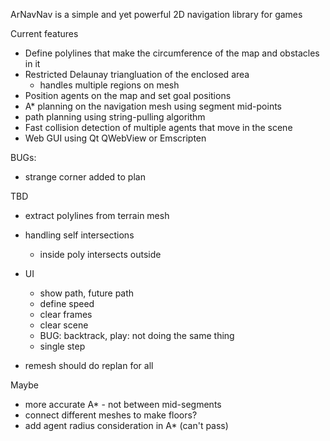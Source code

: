 ArNavNav is a simple and yet powerful 2D navigation library for games

Current features
- Define polylines that make the circumference of the map and obstacles in it
- Restricted Delaunay triangluation of the enclosed area
  - handles multiple regions on mesh
- Position agents on the map and set goal positions
- A* planning on the navigation mesh using segment mid-points
- path planning using string-pulling algorithm
- Fast collision detection of multiple agents that move in the scene
- Web GUI using Qt QWebView or Emscripten

BUGs:
- strange corner added to plan

TBD
- extract polylines from terrain mesh
- handling self intersections
  - inside poly intersects outside

- UI
  - show path, future path
  - define speed
  - clear frames
  - clear scene
  - BUG: backtrack, play: not doing the same thing
  - single step
- remesh should do replan for all

Maybe
- more accurate A* - not between mid-segments
- connect different meshes to make floors?
- add agent radius consideration in A* (can't pass)

